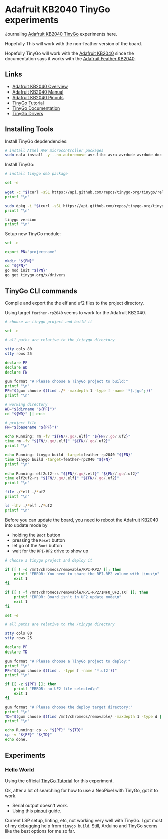 # Adafruit KB2040 TinyGo experiments

Journaling [Adafruit KB2040 TinyGo](https://tinygo.org/docs/reference/microcontrollers/feather-rp2040/) experiments here.

Hopefully This will work with the non-feather version of the board.

Hopefully TinyGo will work with the [Adafruit KB2040](https://www.adafruit.com/product/5302) since the documentation says
it works with the [Adafruit Feather KB2040](https://www.adafruit.com/product/4884).

## Links

- [Adafruit KB2040 Overview](https://learn.adafruit.com/adafruit-kb2040)
- [Adafruit KB2040 Manual](https://cdn-learn.adafruit.com/downloads/pdf/adafruit-kb2040.pdf)
- [Adafruit KB2040 Pinouts](https://learn.adafruit.com/adafruit-kb2040/pinouts)
- [TinyGo Tutorial](https://tinygo.org/docs/tutorials/)
- [TinyGo Documentation](https://tinygo.org/docs/)
- [TinyGo Drivers](https://github.com/tinygo-org/drivers)

## Installing Tools

Install TinyGo depdendencies:

```bash { background=false category=setup-tinygo closeTerminalOnSuccess=true excludeFromRunAll=true interactive=true interpreter=bash name=tinygo-install-dependencies promptEnv=true terminalRows=10 }
# install Atmel AVR microcontroller packages
sudo nala install -y --no-autoremove avr-libc avra avrdude avrdude-doc avrp dfu-programmer
```

Install TinyGo:

```bash { background=false category=setup-tinygo closeTerminalOnSuccess=true excludeFromRunAll=true interactive=true interpreter=bash name=tinygo-install-cli promptEnv=true terminalRows=10 }
# install tinygo deb package

set -e

wget -c "$(curl -sSL https://api.github.com/repos/tinygo-org/tinygo/releases/latest | jq -r '.assets[].browser_download_url' | grep amd64[.]deb)"
printf "\n"

sudo dpkg -i "$(curl -sSL https://api.github.com/repos/tinygo-org/tinygo/releases/latest | jq -r '.assets[].name' | grep 'amd64[.]deb')"
printf "\n"

tinygo version
printf "\n"
```

Setup new TinyGo module:

```bash { background=false category=setup-tinygo closeTerminalOnSuccess=true excludeFromRunAll=true interactive=true interpreter=bash name=tinygo-module-new promptEnv=true terminalRows=10 }
set -e

export PN="projectname"

mkdir "${PN}"
cd "${PN}"
go mod init "${PN}"
go get tinygo.org/x/drivers
```

## TinyGo CLI commands

Compile and export the the elf and uf2 files to the project directory.

Using target `feather-rp2040` seems to work for the Adafruit KB2040.

```bash { background=false category=build-tinygo closeTerminalOnSuccess=true excludeFromRunAll=true interactive=true interpreter=bash name=tinygo-cli-compile promptEnv=true terminalRows=25 }
# choose an tinygo project and build it

set -e

# all paths are relative to the /tinygo directory

stty cols 80
stty rows 25

declare PF
declare WD
declare FN

gum format "# Please choose a TinyGo project to build:"
printf "\n"
PF="$(gum choose $(find ./* -maxdepth 1 -type f -name '*[.]go';))"
printf "\n"

# working directory
WD="$(dirname "${PF}")"
cd "${WD}" || exit

# project file
FN="$(basename "${PF}")"

echo Running: rm -fv "${FN//.go/.elf}" "${FN//.go/.uf2}"
time rm -fv "${FN//.go/.elf}" "${FN//.go/.uf2}"
printf "\n"

echo Running: tinygo build -target=feather-rp2040 "${FN}"
time tinygo build -target=feather-rp2040 "${FN}"
printf "\n"

echo Running: elf2uf2-rs "${FN//.go/.elf}" "${FN//.go/.uf2}"
time elf2uf2-rs "${FN//.go/.elf}" "${FN//.go/.uf2}"
printf "\n"

file ./*elf ./*uf2
printf "\n"

ls -lhv ./*elf ./*uf2
printf "\n"
```

Before you can update the board, you need to reboot the Adafruit KB2040 into update mode by

- holding the `Boot` button
- pressing the `Reset` button
- let go of the `Boot` button
- wait for the `RPI-RP2` drive to show up

```bash { background=false category=deploy-tinygo closeTerminalOnSuccess=true excludeFromRunAll=true interactive=true interpreter=bash name=tinygo-cli-upload promptEnv=true terminalRows=25 }
# choose a tinygo project and deploy it

if [[ ! -d /mnt/chromeos/removable/RPI-RP2/ ]]; then
    printf "ERROR: You need to share the RPI-RP2 volume with Linux\n"
    exit 1
fi

if [[ ! -f /mnt/chromeos/removable/RPI-RP2/INFO_UF2.TXT ]]; then
    printf "ERROR: Board isn't in UF2 update mode\n"
    exit 1
fi

set -e

# all paths are relative to the /tinygo directory

stty cols 80
stty rows 25

declare PF
declare TD

gum format "# Please choose a TinyGo project to deploy:"
printf "\n"
PF="$(gum choose $(find . -type f -name '*.uf2'))"
printf "\n"

if [[ -z ${PF} ]]; then
    printf "ERROR: no UF2 file selected\n"
    exit 1
fi

gum format "# Please choose the deploy target directory:"
printf "\n"
TD="$(gum choose $(find /mnt/chromeos/removable/ -maxdepth 1 -type d | grep -v -E '^/mnt/chromeos/removable/$'))"
printf "\n"

echo Running: cp -v "${PF}" "${TD}"
cp -v "${PF}" "${TD}"
echo done.
```

## Experiments

### [Hello World](helloworld/)

Using the official [TinyGo Tutorial](https://tinygo.org/docs/tutorials/) for this experiment.

Ok, after a lot of searching for how to use a NeoPixel with TinyGo, got it to work.

- Serial output doesn't work.
- Using this [pinout](https://learn.adafruit.com/adafruit-kb2040/pinouts) guide.

Current LSP setup, linting, etc, not working very well with TinyGo.
I got most of my debugging help from `tinygo build`.
Still, Arduino and TinyGo seems like the best options for me so far.
